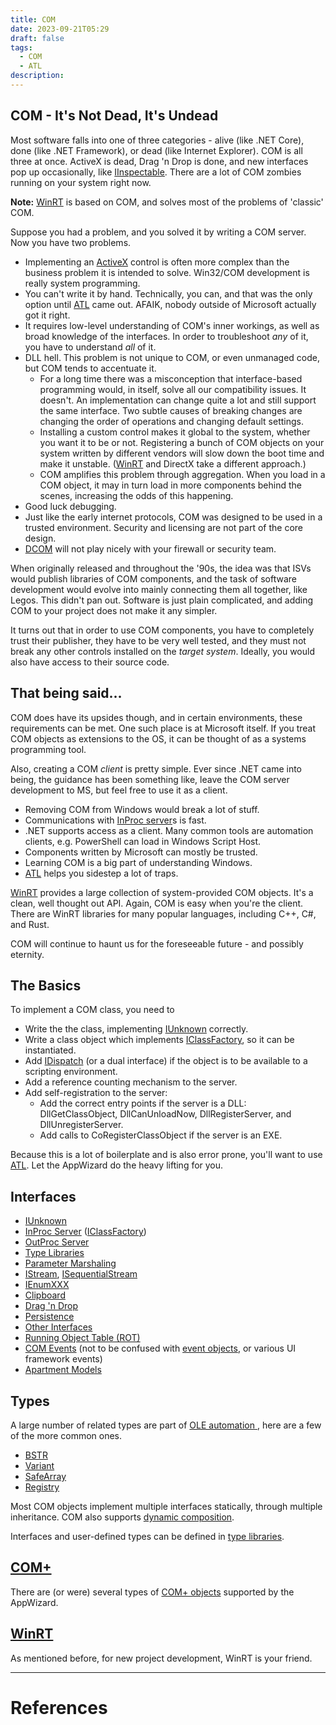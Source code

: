 ```yaml
---
title: COM
date: 2023-09-21T05:29
draft: false
tags:
  - COM
  - ATL
description:
---
```

## COM - It's Not Dead, It's Undead

Most software falls into one of three categories - alive (like .NET Core), done (like .NET Framework), or dead (like Internet Explorer).  COM is all three at once.  ActiveX is dead, Drag 'n Drop is done, and new interfaces pop up occasionally, like [IInspectable](/notes/).  There are a lot of COM zombies running on your system right now.

**Note:** [WinRT](/notes/) is based on COM, and solves most of the problems of 'classic' COM.

Suppose you had a problem, and you solved it by writing a COM server.  Now you have two problems.

- Implementing an [ActiveX](/notes/computer/microsoft/com/activex) control is often more complex than the business problem it is intended to solve.  Win32/COM development is really system programming.
- You can't write it by hand.  Technically, you can, and that was the only option until [ATL](/notes/computer/microsoft/com/atl) came out.  AFAIK, nobody outside of Microsoft actually got it right.
- It requires low-level understanding of COM's inner workings, as well as broad knowledge of the interfaces.  In order to troubleshoot _any_ of it, you have to understand _all_ of it.
- DLL hell.  This problem is not unique to COM, or even unmanaged code, but COM tends to accentuate it.
    - For a long time there was a misconception that interface-based programming would, in itself, solve all our compatibility issues.  It doesn't.  An implementation can change quite a lot and still support the same interface.  Two subtle causes of breaking changes are changing the order of operations and changing default settings.
    - Installing a custom control makes it global to the system, whether you want it to be or not.  Registering a bunch of COM objects on your system written by different vendors will slow down the boot time and make it unstable.  ([WinRT](/notes/) and DirectX take a different approach.)
    - COM amplifies this problem through aggregation.  When you load in a COM object, it may in turn load in more components behind the scenes, increasing the odds of this happening.
- Good luck debugging.
- Just like the early internet protocols, COM was designed to be used in a trusted environment.  Security and licensing are not part of the core design.
- [DCOM](/notes/computer/microsoft/com/dcom) will not play nicely with your firewall or security team.

When originally released and throughout the '90s, the idea was that ISVs would publish libraries of COM components, and the task of software development would evolve into mainly connecting them all together, like Legos.  This didn't pan out.  Software is just plain complicated, and adding COM to your project does not make it any simpler.

It turns out that in order to use COM components, you have to completely trust their publisher, they have to be very well tested, and they must not break any other controls installed on the _target system_.  Ideally, you would also have access to their source code.
## That being said...

COM does have its upsides though, and in certain environments, these requirements can be met.  One such place is at Microsoft itself.  If you treat COM objects as extensions to the OS, it can be thought of as a systems programming tool.

Also, creating a COM _client_ is pretty simple.  Ever since .NET came into being, the guidance has been something like, leave the COM server development to MS, but feel free to use it as a client.

- Removing COM from Windows would break a lot of stuff.
- Communications with [InProc server](/notes/computer/microsoft/com/apartment-models/inproc-server)s is fast.
- .NET supports access as a client.  Many common tools are automation clients, e.g. PowerShell can load in Windows Script Host.
- Components written by Microsoft can mostly be trusted.
- Learning COM is a big part of understanding Windows.
- [ATL](/notes/computer/microsoft/com/atl) helps you sidestep a lot of traps.

[WinRT](/notes/) provides a large collection of system-provided COM objects.  It's a clean, well thought out API.  Again, COM is easy when you're the client.  There are WinRT libraries for many popular languages, including C++, C#, and Rust.

COM will continue to haunt us for the foreseeable future - and possibly eternity.
## The Basics

To implement a COM class, you need to

- Write the the class, implementing [IUnknown](/notes/computer/microsoft/com/iunknown) correctly.
- Write a class object which implements [IClassFactory](/notes/computer/microsoft/com/iclassfactory), so it can be instantiated.
- Add [IDispatch](/notes/computer/microsoft/com/idispatch) (or a dual interface) if the object is to be available to a scripting environment.
- Add a reference counting mechanism to the server.
- Add self-registration to the server:
    - Add the correct entry points if the server is a DLL: DllGetClassObject, DllCanUnloadNow, DllRegisterServer, and DllUnregisterServer.
    - Add calls to CoRegisterClassObject if the server is an EXE.

Because this is a lot of boilerplate and is also error prone, you'll want to use [ATL](/notes/computer/microsoft/com/atl).  Let the AppWizard do the heavy lifting for you.

## Interfaces

- [IUnknown](/notes/computer/microsoft/com/iunknown)
- [InProc Server](/notes/computer/microsoft/com/apartment-models/inproc-server) ([IClassFactory](https://learn.microsoft.com/en-us/windows/win32/api/unknwn/nn-unknwn-iclassfactory))
- [OutProc Server](/notes/computer/microsoft/com/apartment-models/outproc-server)
- [Type Libraries](/notes/computer/microsoft/com/type-libraries)
- [Parameter Marshaling](/notes/computer/microsoft/com/atl/parameter-marshaling)
- [IStream](https://learn.microsoft.com/en-us/windows/win32/api/objidl/nn-objidl-istream), [ISequentialStream](https://learn.microsoft.com/en-us/windows/win32/api/objidl/nn-objidl-isequentialstream)
- [IEnumXXX](/notes/computer/microsoft/com/ienumxxx)
- [Clipboard](/notes/computer/microsoft/com/clipboard)
- [Drag 'n Drop](/notes/computer/microsoft/com/drag-n-drop)
- [Persistence](/notes/computer/microsoft/com/persistence)
- [Other Interfaces](/notes/computer/microsoft/com/other-interfaces)
- [Running Object Table (ROT)](/notes/computer/microsoft/com/running-object-table-rot)
- [COM Events](/notes/computer/microsoft/com/com-events) (not to be confused with [event objects](https://learn.microsoft.com/en-us/windows/win32/sync/event-objects), or various UI framework events)
- [Apartment Models](/notes/computer/microsoft/com/apartment-models)
## Types

A large number of related types are part of  [OLE automation ](https://learn.microsoft.com/en-us/windows/win32/api/_automat/), here are a few of the more common ones.

- [BSTR](https://learn.microsoft.com/en-us/previous-versions/windows/desktop/automat/bstr)
- [Variant](/notes/computer/microsoft/com/variant)
- [SafeArray](/notes/computer/microsoft/com/safearray)
- [Registry](/notes/computer/microsoft/com/registry)

Most COM objects implement multiple interfaces statically, through multiple inheritance.  COM also supports [dynamic composition](/notes/computer/microsoft/com/dynamic-composition).

Interfaces and user-defined types can be defined in [type libraries](/notes/computer/microsoft/com/type-libraries).
## [COM+](/notes/computer/microsoft/com/com-plus)

There are (or were) several types of [COM+ objects](/notes/computer/microsoft/com/com-plus-objects) supported by the AppWizard.

## [WinRT](/notes/)

As mentioned before, for new project development, WinRT is your friend.

---
# References


